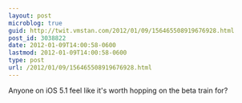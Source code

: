 ```yaml
---
layout: post
microblog: true
guid: http://twit.vmstan.com/2012/01/09/156465508919676928.html
post_id: 3038822
date: 2012-01-09T14:00:58-0600
lastmod: 2012-01-09T14:00:58-0600
type: post
url: /2012/01/09/156465508919676928.html
---
```

Anyone on iOS 5.1 feel like it's worth hopping on the beta train for?
